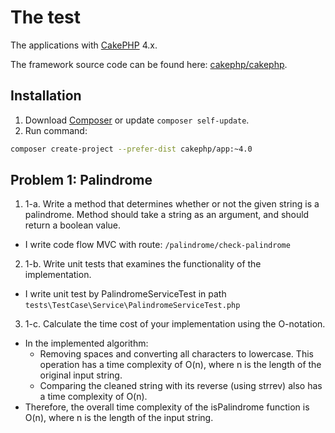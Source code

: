 # The test

The applications with [CakePHP](https://cakephp.org) 4.x.

The framework source code can be found here: [cakephp/cakephp](https://github.com/cakephp/cakephp).

## Installation

1. Download [Composer](https://getcomposer.org/doc/00-intro.md) or update `composer self-update`.
2.  Run command:

```bash
composer create-project --prefer-dist cakephp/app:~4.0
```


## Problem 1: Palindrome

1. 1-a. Write a method that determines whether or not the given string is a palindrome. Method should take a string as an argument, and should return a boolean value.
- I write code flow MVC with route: `/palindrome/check-palindrome`

2. 1-b. Write unit tests that examines the functionality of the implementation.
- I write unit test by PalindromeServiceTest in path `tests\TestCase\Service\PalindromeServiceTest.php`

3. 1-c. Calculate the time cost of your implementation using the O-notation.
- In the implemented algorithm:
  - Removing spaces and converting all characters to lowercase. This operation has a time complexity of O(n), where n is the length of the original input string.
  - Comparing the cleaned string with its reverse (using strrev) also has a time complexity of O(n).
- Therefore, the overall time complexity of the isPalindrome function is O(n), where n is the length of the input string.
